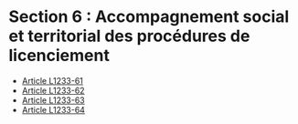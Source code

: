 # Section 6 : Accompagnement social et territorial des procédures de licenciement

* [Article L1233-61](./LEGIARTI000025578782.md)
* [Article L1233-62](./LEGIARTI000006901075.md)
* [Article L1233-63](./LEGIARTI000027566208.md)
* [Article L1233-64](./LEGIARTI000006901078.md)
